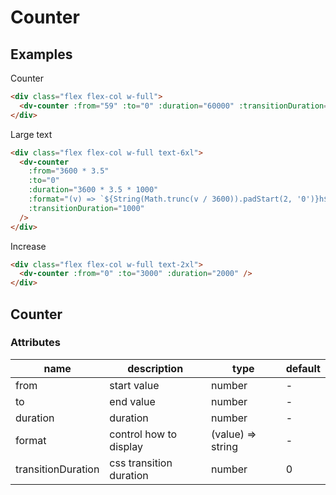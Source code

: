 # Counter

## Examples

Counter

```html :::demo
<div class="flex flex-col w-full">
  <dv-counter :from="59" :to="0" :duration="60000" :transitionDuration="1000" />
</div>
```

Large text

```html :::demo
<div class="flex flex-col w-full text-6xl">
  <dv-counter
    :from="3600 * 3.5"
    :to="0"
    :duration="3600 * 3.5 * 1000"
    :format="(v) => `${String(Math.trunc(v / 3600)).padStart(2, '0')}h${String(Math.trunc(v % 3600 / 60)).padStart(2, '0')}m${String(v % 60).padStart(2, '0')}s`"
    :transitionDuration="1000"
  />
</div>
```

Increase

```html :::demo
<div class="flex flex-col w-full text-2xl">
  <dv-counter :from="0" :to="3000" :duration="2000" />
</div>
```

## Counter

### Attributes

| name               | description             | type              | default |
| ------------------ | ----------------------- | ----------------- | ------- |
| from               | start value             | number            | -       |
| to                 | end value               | number            | -       |
| duration           | duration                | number            | -       |
| format             | control how to display  | (value) => string | -       |
| transitionDuration | css transition duration | number            | 0       |
